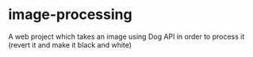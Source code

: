 # image-processing
A web project which takes an image using Dog API in order to process it (revert it and make it black and white)
